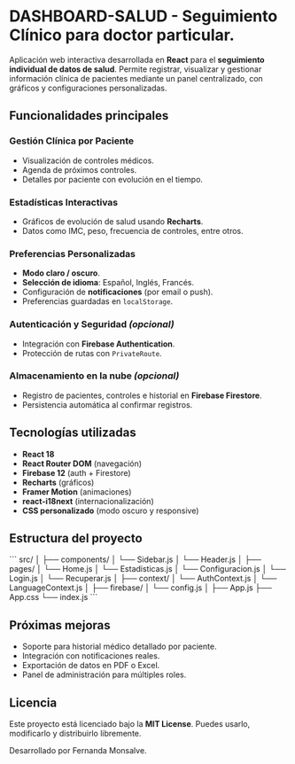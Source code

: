 # DASHBOARD-SALUD - Seguimiento Clínico para doctor particular.

Aplicación web interactiva desarrollada en **React** para el **seguimiento individual de datos de salud**. Permite registrar, visualizar y gestionar información clínica de pacientes mediante un panel centralizado, con gráficos y configuraciones personalizadas.

## Funcionalidades principales

### Gestión Clínica por Paciente
- Visualización de controles médicos.
- Agenda de próximos controles.
- Detalles por paciente con evolución en el tiempo.

### Estadísticas Interactivas
- Gráficos de evolución de salud usando **Recharts**.
- Datos como IMC, peso, frecuencia de controles, entre otros.

### Preferencias Personalizadas
- **Modo claro / oscuro**.
- **Selección de idioma**: Español, Inglés, Francés.
- Configuración de **notificaciones** (por email o push).
- Preferencias guardadas en `localStorage`.

### Autenticación y Seguridad *(opcional)*
- Integración con **Firebase Authentication**.
- Protección de rutas con `PrivateRoute`.

### Almacenamiento en la nube *(opcional)*
- Registro de pacientes, controles e historial en **Firebase Firestore**.
- Persistencia automática al confirmar registros.

## Tecnologías utilizadas

- **React 18**
- **React Router DOM** (navegación)
- **Firebase 12** (auth + Firestore)
- **Recharts** (gráficos)
- **Framer Motion** (animaciones)
- **react-i18next** (internacionalización)
- **CSS personalizado** (modo oscuro y responsive)

## Estructura del proyecto

\`\`\`
src/
│
├── components/
│   └── Sidebar.js
│   └── Header.js
│
├── pages/
│   └── Home.js
│   └── Estadisticas.js
│   └── Configuracion.js
│   └── Login.js
│   └── Recuperar.js
│
├── context/
│   └── AuthContext.js
│   └── LanguageContext.js
│
├── firebase/
│   └── config.js
│
├── App.js
├── App.css
└── index.js
\`\`\`

## Próximas mejoras

- Soporte para historial médico detallado por paciente.
- Integración con notificaciones reales.
- Exportación de datos en PDF o Excel.
- Panel de administración para múltiples roles.

## Licencia

Este proyecto está licenciado bajo la **MIT License**. Puedes usarlo, modificarlo y distribuirlo libremente.


Desarrollado por Fernanda Monsalve.
